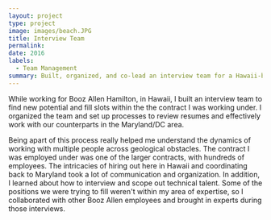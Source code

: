 ```yaml
---
layout: project
type: project
image: images/beach.JPG
title: Interview Team
permalink: 
date: 2016
labels:
  - Team Management
summary: Built, organized, and co-lead an interview team for a Hawaii-based contract for Booz Allen Hamilton
---
```

While working for Booz Allen Hamilton, in Hawaii, I built an interview team to find new potential and fill slots within the the contract I was working under. I organized the team and set up processes to review resumes and effectively work with our counterparts in the Maryland/DC area.

Being apart of this process really helped me understand the dynamics of working with multiple people across geological obstacles. The contract I was employed under was one of the larger contracts, with hundreds of employees. The intricacies of hiring out here in Hawaii and coordinating back to Maryland took a lot of communication and organization. In addition, I learned about how to interview and scope out technical talent. Some of the positions we were trying to fill weren't within my area of expertise, so I collaborated with other Booz Allen employees and brought in experts during those interviews. 
